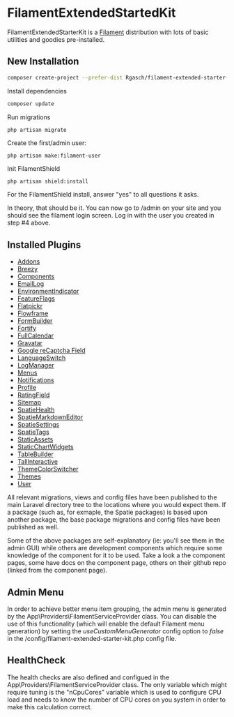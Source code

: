 # FilamentExtendedStartedKit

FilamentExtendedStarterKit is a [Filament](https://filamentphp.com/) distribution with lots 
of basic utilities and goodies pre-installed.

## New Installation

```bash
composer create-project --prefer-dist Rgasch/filament-extended-starter-kit FilamentStarterKit
```

Install dependencies

```bash
composer update
```

Run migrations

```bash
php artisan migrate
```

Create the first/admin user:

```
php artisan make:filament-user
```

Init FilamentShield

```
php artisan shield:install
```

For the FilamentShield install, answer "yes" to all questions it asks.

In theory, that should be it. You can now go to /admin on your site and you should see the filament 
login screen. Log in with the user you created in step #4 above. 


## Installed Plugins

- [Addons](https://filamentphp.com/plugins/bezhansalleh-addons)
- [Breezy](https://filamentphp.com/plugins/breezy)
- [Components](https://filamentphp.com/plugins/ralphjsmit-components)
- [EmailLog](https://filamentphp.com/plugins/email-log)
- [EnvironmentIndicator](https://filamentphp.com/plugins/environment-indicator)
- [FeatureFlags](https://filamentphp.com/plugins/feature-flags)
- [Flatpickr](https://filamentphp.com/plugins/flatpickr)
- [Flowframe](https://docs.flowfra.me/docs/laravel-trend)
- [FormBuilder](https://filamentphp.com/docs/2.x/forms/installation)
- [Fortify](https://filamentphp.com/plugins/fortify)
- [FullCalendar](https://filamentphp.com/plugins/filament-fullcalendar)
- [Gravatar](https://filamentphp.com/plugins/gravatar)
- [Google reCaptcha Field](https://filamentphp.com/plugins/google-recaptcha-field)
- [LanguageSwitch](https://filamentphp.com/plugins/language-switch)
- [LogManager](https://filamentphp.com/plugins/log-manager)
- [Menus](https://filamentphp.com/plugins/menus)
- [Notifications](https://filamentphp.com/docs/2.x/notifications/installation)
- [Profile](https://filamentphp.com/plugins/profile)
- [RatingField](https://filamentphp.com/plugins/rating-field)
- [Sitemap](https://filamentphp.com/plugins/sitemap)
- [SpatieHealth](https://filamentphp.com/plugins/spatie-health)
- [SpatieMarkdownEditor](https://filamentphp.com/plugins/spatie-markdown-editor)
- [SpatieSettings](https://filamentphp.com/plugins/spatie-settings)
- [SpatieTags](https://filamentphp.com/plugins/spatie-tags)
- [StaticAssets](https://filamentphp.com/plugins/static-asset-handler)
- [StaticChartWidgets](https://filamentphp.com/plugins/static-chart-widgets)
- [TableBuilder](https://filamentphp.com/docs/tables)
- [TallInteractive](https://filamentphp.com/plugins/tall-interactive)
- [ThemeColorSwitcher](https://filamentphp.com/plugins/theme-color-switcher)
- [Themes](https://filamentphp.com/plugins/3x1io-themes)
- [User](https://filamentphp.com/plugins/user-manager)

All relevant migrations, views and config files have been published to the main Laravel 
directory tree to the locations where you would expect them. If a package (such as, for 
exmaple, the Spatie packages) is based upon another package, the base package 
migrations and config files have been published as well. 

Some of the above packages are self-explanatory (ie: you'll see them in the admin GUI)
while others are development components which require some knowledge of the component 
for it to be used. Take a look a the component pages, some have docs on the component 
page, others on their github repo (linked from the component page). 

## Admin Menu

In order to achieve better menu item grouping, the admin menu is generated by the 
App\Providers\FilamentServiceProvider class. You can disable the use of this 
functionality (which will enable the default Filament menu generation) by 
setting the *useCustomMenuGenerator* config option to *false* in the 
/config/filament-extended-starter-kit.php config file.

## HealthCheck

The health checks are also defined and configued in the 
App\Providers\FilamentServiceProvider class. The only variable which might 
require tuning is the "nCpuCores" variable which is used to configure 
CPU load and needs to know the number of CPU cores on you system in order 
to make this calculation correct. 
